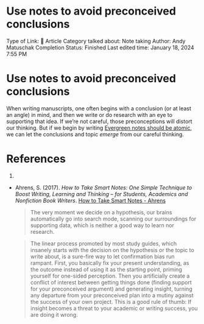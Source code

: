 # Use notes to avoid preconceived conclusions

Type of Link: 📝 Article
Category talked about: Note taking
Author: Andy Matuschak
Completion Status: Finished
Last edited time: January 18, 2024 7:55 PM

# **Use notes to avoid preconceived conclusions**

When writing manuscripts, one often begins with a conclusion (or at least an angle) in mind, and then we write or do research with an eye to supporting that idea. If we’re not careful, those preconceptions will distort our thinking. But if we begin by writing [Evergreen notes should be atomic](Evergreen%20notes%20should%20be%20atomic.md), we can let the conclusions and topic *emerge* from our careful thinking.

# References

1. 
- Ahrens, S. (2017). *How to Take Smart Notes: One Simple Technique to Boost Writing, Learning and Thinking – for Students, Academics and Nonfiction Book Writers*. [How to Take Smart Notes - Ahrens](How%20to%20Take%20Smart%20Notes%20-%20Ahrens.md)
    
    > The very moment we decide on a hypothesis, our brains automatically go into search mode, scanning our surroundings for supporting data, which is neither a good way to learn nor research.
    > 
    
    > The linear process promoted by most study guides, which insanely starts with the decision on the hypothesis or the topic to write about, is a sure-fire way to let confirmation bias run rampant. First, you basically fix your present understanding, as the outcome instead of using it as the starting point, priming yourself for one-sided perception. Then you artificially create a conflict of interest between getting things done (finding support for your preconceived argument) and generating insight, turning any departure from your preconceived plan into a mutiny against the success of your own project. This is a good rule of thumb: If insight becomes a threat to your academic or writing success, you are doing it wrong.
    >